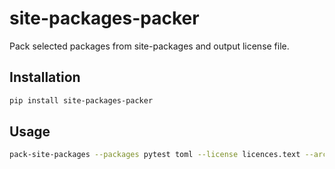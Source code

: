 # site-packages-packer

Pack selected packages from site-packages and output license file.

## Installation

```sh
pip install site-packages-packer
```

## Usage

```sh
pack-site-packages --packages pytest toml --license licences.text --archive package_src.zip --noprint
```
